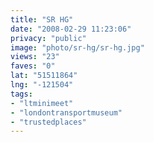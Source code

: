```yaml
---
title: "SR HG"
date: "2008-02-29 11:23:06"
privacy: "public"
image: "photo/sr-hg/sr-hg.jpg"
views: "23"
faves: "0"
lat: "51511864"
lng: "-121504"
tags:
- "ltminimeet"
- "londontransportmuseum"
- "trustedplaces"
---
```


